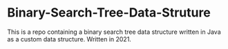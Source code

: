 # Binary-Search-Tree-Data-Struture
This is a repo containing a binary search tree data structure written in Java as a custom data structure. Written in 2021.
